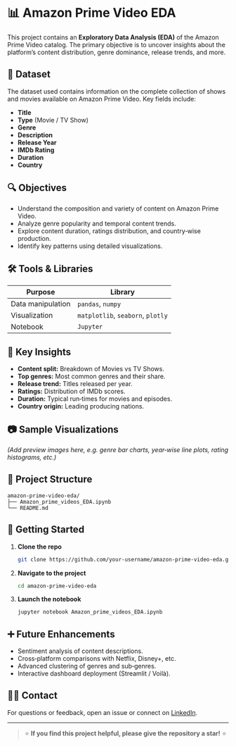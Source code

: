 # 📊 Amazon Prime Video EDA

This project contains an **Exploratory Data Analysis (EDA)** of the Amazon Prime Video catalog. The primary objective is to uncover insights about the platform’s content distribution, genre dominance, release trends, and more.

## 📁 Dataset

The dataset used contains information on the complete collection of shows and movies available on Amazon Prime Video. Key fields include:

- **Title**
- **Type** (Movie / TV Show)
- **Genre**
- **Description**
- **Release Year**
- **IMDb Rating**
- **Duration**
- **Country**

## 🔍 Objectives

- Understand the composition and variety of content on Amazon Prime Video.
- Analyze genre popularity and temporal content trends.
- Explore content duration, ratings distribution, and country‑wise production.
- Identify key patterns using detailed visualizations.

## 🛠️ Tools & Libraries

| Purpose | Library |
| ------- | ------- |
| Data manipulation | `pandas`, `numpy` |
| Visualization | `matplotlib`, `seaborn`, `plotly` |
| Notebook | `Jupyter` |

## 📌 Key Insights

- **Content split:** Breakdown of Movies vs TV Shows.
- **Top genres:** Most common genres and their share.
- **Release trend:** Titles released per year.
- **Ratings:** Distribution of IMDb scores.
- **Duration:** Typical run‑times for movies and episodes.
- **Country origin:** Leading producing nations.

## 📷 Sample Visualizations

*(Add preview images here, e.g. genre bar charts, year‑wise line plots, rating histograms, etc.)*

## 📂 Project Structure

```
amazon-prime-video-eda/
├── Amazon_prime_videos_EDA.ipynb
└── README.md
```

## 🚀 Getting Started

1. **Clone the repo**

   ```bash
   git clone https://github.com/your-username/amazon-prime-video-eda.git
   ```

2. **Navigate to the project**

   ```bash
   cd amazon-prime-video-eda
   ```

3. **Launch the notebook**

   ```bash
   jupyter notebook Amazon_prime_videos_EDA.ipynb
   ```

## ➕ Future Enhancements

- Sentiment analysis of content descriptions.
- Cross‑platform comparisons with Netflix, Disney+, etc.
- Advanced clustering of genres and sub‑genres.
- Interactive dashboard deployment (Streamlit / Voilà).

## 🙋‍♀️ Contact

For questions or feedback, open an issue or connect on [LinkedIn](https://linkedin.com/in/your-profile).

---

> ⭐ **If you find this project helpful, please give the repository a star!** ⭐
